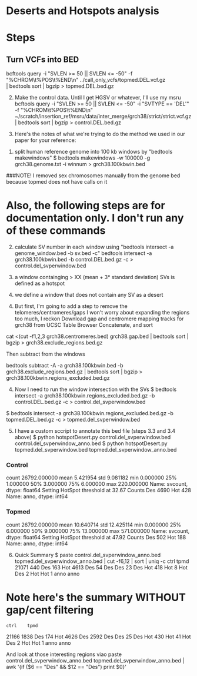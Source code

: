 # Deserts and Hotspots analysis

# Steps
##  Turn VCFs into BED

bcftools query -i "SVLEN >= 50 || SVLEN <= -50" -f "%CHROM\t%POS\t%END\n" ../call_only_vcfs/topmed.DEL.vcf.gz \
	| bedtools sort | bgzip > topmed.DEL.bed.gz

2) Make the control data. Until I get HGSV or whatever, I'll use my msru
bcftools query -i "SVLEN >= 50 || SVLEN <= -50" -i "SVTYPE == 'DEL'" -f "%CHROM\t%POS\t%END\n" \
~/scratch/insertion_ref/msru/data/inter_merge/grch38/strict/strict.vcf.gz | bedtools sort | bgzip > control.DEL.bed.gz

3) Here's the notes of what we're trying to do
the method we used in our paper for your reference:
  1. split human reference genome into 100 kb windows by "bedtools makewindows"
	$ bedtools makewindows -w 100000 -g grch38.genome.txt -i winnum > grch38.100kbwin.bed

###NOTE! I removed sex chromosomes manually from the genome bed because topmed does not have calls on it
# Also, the following steps are for documentation only. I don't run any of these commands

  2. calculate SV number in each window using "bedtools intersect -a genome_window.bed -b sv.bed -c"
	bedtools intersect -a grch38.100kbwin.bed -b control.DEL.bed.gz -c > control.del_svperwindow.bed

  3. a window containging > XX (mean + 3* standard deviation) SVs is defined as a hotspot

  4. we define a window that does not contain any SV as a desert


4) But first, I'm going to add a step to remove the telomeres/centromeres/gaps
I won't worry about expanding the regions too much, I reckon
Download gap and centromere mapping tracks for grch38 from UCSC Table Browser
Concatenate, and sort

cat <(cut -f1,2,3 grch38.centromeres.bed) grch38.gap.bed | bedtools sort | bgzip > grch38.exclude_regions.bed.gz

Then subtract from the windows

bedtools subtract -A -a grch38.100kbwin.bed -b grch38.exclude_regions.bed.gz | bedtools sort | bgzip > grch38.100kbwin.regions_excluded.bed.gz

4) Now I need to run the window intersection with the SVs
$ bedtools intersect -a grch38.100kbwin.regions_excluded.bed.gz  -b control.DEL.bed.gz -c > control.del_svperwindow.bed

$ bedtools intersect -a grch38.100kbwin.regions_excluded.bed.gz  -b topmed.DEL.bed.gz -c > topmed.del_svperwindow.bed

5) I have a custom sccript to annotate this bed file (steps 3.3 and 3.4 above)
    $ python hotspotDesert.py control.del_svperwindow.bed control.del_svperwindow_anno.bed
    $ python hotspotDesert.py topmed.del_svperwindow.bed topmed.del_svperwindow_anno.bed

### Control
count    26792.000000
mean         5.421954
std          9.081182
min          0.000000
25%          1.000000
50%          3.000000
75%          6.000000
max        220.000000
Name: svcount, dtype: float64
Setting HotSpot threshold at 32.67
Counts
Des    4690
Hot     428
Name: anno, dtype: int64

### Topmed
count    26792.000000
mean        10.640714
std         12.425114
min          0.000000
25%          6.000000
50%          9.000000
75%         13.000000
max        571.000000
Name: svcount, dtype: float64
Setting HotSpot threshold at 47.92
Counts
Des    502
Hot    188
Name: anno, dtype: int64


6) Quick Summary 
$ paste control.del_svperwindow_anno.bed  topmed.del_svperwindow_anno.bed | cut -f6,12 | sort | uniq -c
	ctrl 	tpmd
  21071
    440         Des
    163         Hot
   4613 Des
     54 Des     Des
     23 Des     Hot
    418 Hot
      8 Hot     Des
      2 Hot     Hot
      1 anno    anno


# Note here's the summary WITHOUT gap/cent filtering
  	ctrl	tpmd
  21166
   1838         Des
    174         Hot
   4626 Des
   2592 Des     Des
     25 Des     Hot
    430 Hot
     41 Hot     Des
      2 Hot     Hot
      1 anno    anno

And look at those interesting regions viao
paste control.del_svperwindow_anno.bed  topmed.del_svperwindow_anno.bed | awk '{if ($6 == "Des" && $12 == "Des") print $0}'
